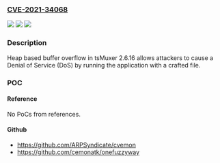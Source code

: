 ### [CVE-2021-34068](https://cve.mitre.org/cgi-bin/cvename.cgi?name=CVE-2021-34068)
![](https://img.shields.io/static/v1?label=Product&message=n%2Fa&color=blue)
![](https://img.shields.io/static/v1?label=Version&message=n%2Fa&color=blue)
![](https://img.shields.io/static/v1?label=Vulnerability&message=n%2Fa&color=brighgreen)

### Description

Heap based buffer overflow in tsMuxer 2.6.16 allows attackers to cause a Denial of Service (DoS) by running the application with a crafted file.

### POC

#### Reference
No PoCs from references.

#### Github
- https://github.com/ARPSyndicate/cvemon
- https://github.com/cemonatk/onefuzzyway

